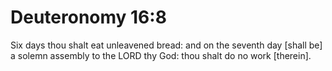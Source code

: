 # Deuteronomy 16:8

Six days thou shalt eat unleavened bread: and on the seventh day [shall be] a solemn assembly to the LORD thy God: thou shalt do no work [therein].